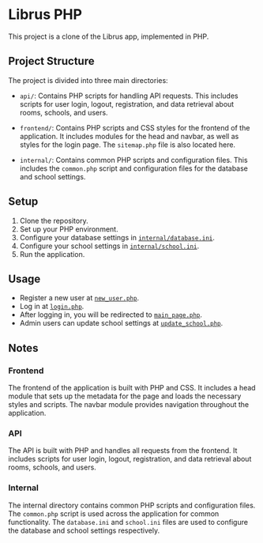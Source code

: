 # Librus PHP

This project is a clone of the Librus app, implemented in PHP.

## Project Structure

The project is divided into three main directories:

- `api/`: Contains PHP scripts for handling API requests. This includes scripts for user login, logout, registration, and data retrieval about rooms, schools, and users.

- `frontend/`: Contains PHP scripts and CSS styles for the frontend of the application. It includes modules for the head and navbar, as well as styles for the login page. The `sitemap.php` file is also located here.

- `internal/`: Contains common PHP scripts and configuration files. This includes the `common.php` script and configuration files for the database and school settings.

## Setup

1. Clone the repository.
2. Set up your PHP environment.
3. Configure your database settings in [`internal/database.ini`](internal/database.ini).
4. Configure your school settings in [`internal/school.ini`](internal/school.ini).
5. Run the application.

## Usage

- Register a new user at [`new_user.php`](new_user.php).
- Log in at [`login.php`](login.php).
- After logging in, you will be redirected to [`main_page.php`](main_page.php).
- Admin users can update school settings at [`update_school.php`](update_school.php).

## Notes

### Frontend

The frontend of the application is built with PHP and CSS. It includes a head module that sets up the metadata for the page and loads the necessary styles and scripts. The navbar module provides navigation throughout the application.

### API

The API is built with PHP and handles all requests from the frontend. It includes scripts for user login, logout, registration, and data retrieval about rooms, schools, and users.

### Internal

The internal directory contains common PHP scripts and configuration files. The `common.php` script is used across the application for common functionality. The `database.ini` and `school.ini` files are used to configure the database and school settings respectively.